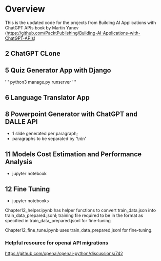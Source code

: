 # Overview
This is the updated code for the projects from Building AI Applications with ChatGPT APIs book by Martin Yanev
(https://github.com/PacktPublishing/Building-AI-Applications-with-ChatGPT-APIs)

## 2 ChatGPT CLone
## 5 Quiz Generator App with Django
'''
python3 manage.py runserver
'''
## 6 Language Translator App
## 8 Powerpoint Generator with ChatGPT and DALLE API
- 1 slide generated per paragraph;
- paragraphs to be separated by '\n\n'

## 11 Models Cost Estimation and Performance Analysis 
- jupyter notebook
  
## 12 Fine Tuning
- jupyter notebooks
  
Chapter12_helper.ipynb has helper functions to convert train_data.json into train_data_prepared.jsonl;
training file required to be in the format as specified in train_data_prepared.jsonl for fine-tuning

Chapter12_fine_tune.ipynb uses train_data_prepared.jsonl for fine-tuning.


### Helpful resource for openai API migrations
https://github.com/openai/openai-python/discussions/742  
